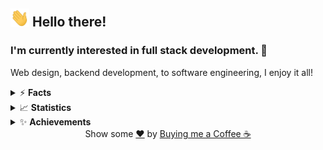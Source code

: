 ## <img src="https://raw.githubusercontent.com/ptprashanttripathi/ptprashanttripathi/master/hi.gif" width="30px"> Hello there!
### I'm currently interested in full stack development. 👀
Web design, backend development, to software engineering, I enjoy it all!


<details>
<summary>⚡ <b>Facts</b></summary>

- (🐍) I hate python
- (🍕) I love pizza
- (☪️) I'm a muslim ([why](https://youtu.be/3_JcakBpoWA))
- (🎧) I'm fan of [NF](https://youtube.com/channel/UCoRR6OLuIZ2-5VxtnQIaN2w)
- (🤍) I love you!
</details>


<details>

<summary>📈 <b>Statistics</b></summary>

![Metrics](github-metrics.svg)

</details>

<details>
<summary>✨ <b>Achievements</b></summary>

![achievements](achievements.svg)
</details>

<div align="center">
    Show some <a href="https://youtu.be/-7F40MVG0Wc">❤️</a> by <a href="https://ko-fi.com/themaestro">Buying me a Coffee ☕</a>
</div>
